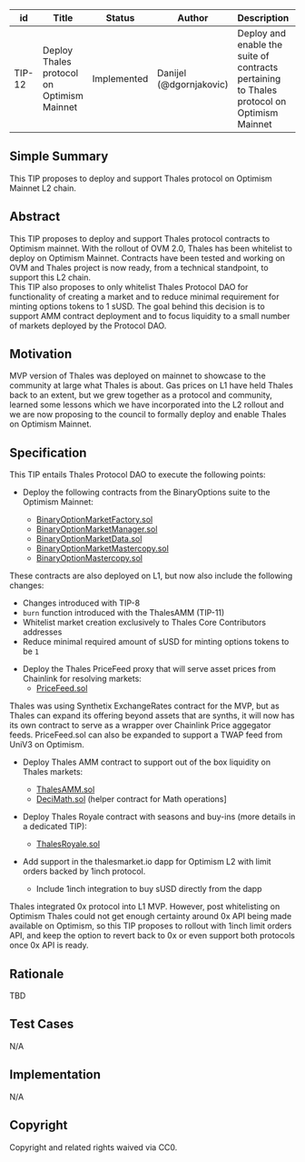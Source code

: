 | id | Title | Status | Author | Description | Discussions to | Created |
| ----------- | ----------- | ----------- | ----------- | ----------- | ----------- | ----------- |
| TIP-12 | Deploy Thales protocol on Optimism Mainnet | Implemented | Danijel (@dgornjakovic) | Deploy and enable the suite of contracts pertaining to Thales protocol on Optimism Mainnet | https://discord.gg/8bzFdpGTrp | 2021-12-10
 
## Simple Summary
 
This TIP proposes to deploy and support Thales protocol on Optimism Mainnet L2 chain.
 
## Abstract
 
This TIP proposes to deploy and support Thales protocol contracts to Optimism mainnet. With the rollout of OVM 2.0, Thales has been whitelist to deploy on Optimism Mainnet. Contracts have been tested and working on OVM and Thales project is now ready, from a technical standpoint, to support this L2 chain.  
This TIP also proposes to only whitelist Thales Protocol DAO for functionality of creating a market and to reduce minimal requirement for minting options tokens to 1 sUSD. The goal behind this decision is to support AMM contract deployment and to focus liquidity to a small number of markets deployed by the Protocol DAO.
 
## Motivation
 
MVP version of Thales was deployed on mainnet to showcase to the community at large what Thales is about. Gas prices on L1 have held Thales back to an extent, but we grew together as a protocol and community, learned some lessons which we have incorporated into the L2 rollout and we are now proposing to the council to formally deploy and enable Thales on Optimism Mainnet.
 
## Specification
 
This TIP entails Thales Protocol DAO to execute the following points:  

* Deploy the following contracts from the BinaryOptions suite to the Optimism Mainnet:  

    * [BinaryOptionMarketFactory.sol](https://github.com/thales-markets/contracts/blob/main/contracts/BinaryOptions/BinaryOptionMarketFactory.sol)
    * [BinaryOptionMarketManager.sol](https://github.com/thales-markets/contracts/blob/main/contracts/BinaryOptions/BinaryOptionMarketManager.sol)
    * [BinaryOptionMarketData.sol](https://github.com/thales-markets/contracts/blob/main/contracts/BinaryOptions/BinaryOptionMarketData.sol)
    * [BinaryOptionMarketMastercopy.sol](https://github.com/thales-markets/contracts/blob/main/contracts/BinaryOptions/BinaryOptionMarketMastercopy.sol)
    * [BinaryOptionMastercopy.sol](https://github.com/thales-markets/contracts/blob/main/contracts/BinaryOptions/BinaryOptionMastercopy.sol)
      
These contracts are also deployed on L1, but now also include the following changes: 
 - Changes introduced with TIP-8
 - `burn` function introduced with the ThalesAMM (TIP-11)
 - Whitelist market creation exclusively to Thales Core Contributors addresses
 - Reduce minimal required amount of sUSD for minting options tokens to be `1`
    
* Deploy the Thales PriceFeed proxy that will serve asset prices from Chainlink for resolving markets:
    * [PriceFeed.sol](https://github.com/thales-markets/contracts/blob/main/contracts/PriceFeed/PriceFeed.sol)  
    
Thales was using Synthetix ExchangeRates contract for the MVP, but as Thales can expand its offering beyond assets that are synths, it will now has its own contract to serve as a wrapper over Chainlink Price aggegator feeds. PriceFeed.sol can also be expanded to support a TWAP feed from UniV3 on Optimism.

* Deploy Thales AMM contract to support out of the box liquidity on Thales markets:

    * [ThalesAMM.sol](https://github.com/thales-markets/contracts/blob/ThalesAMM/contracts/AMM/ThalesAMM.sol)
    * [DeciMath.sol](https://github.com/thales-markets/contracts/blob/ThalesAMM/contracts/AMM/DeciMath.sol) (helper contract for Math operations]

* Deploy Thales Royale contract with seasons and buy-ins (more details in a dedicated TIP):
    * [ThalesRoyale.sol](https://github.com/thales-markets/contracts/blob/ThalesAMM/contracts/ThalesRoyale/ThalesRoyale.sol) 

* Add support in the thalesmarket.io dapp for Optimism L2 with limit orders backed by 1inch protocol.
    * Include 1inch integration to buy sUSD directly from the dapp

Thales integrated 0x protocol into L1 MVP. However, post whitelisting on Optimism Thales could not get enough certainty around 0x API being made available on Optimism, so this TIP proposes to rollout with 1inch limit orders API, and keep the option to revert back to 0x or even support both protocols once 0x API is ready.  

## Rationale
TBD
 
## Test Cases
N/A
## Implementation
N/A 
## Copyright
 
Copyright and related rights waived via CC0.
